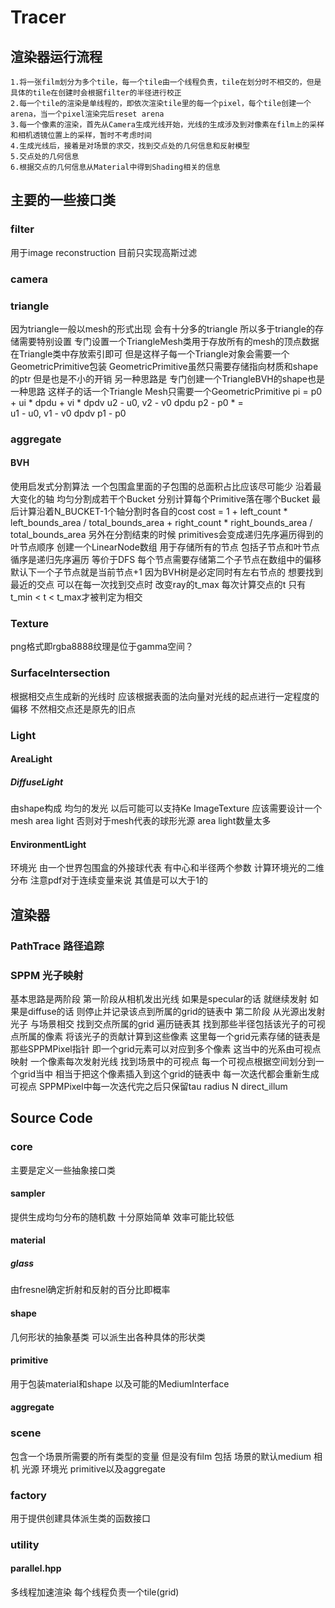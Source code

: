 # Tracer
## 渲染器运行流程
    1.将一张film划分为多个tile，每一个tile由一个线程负责，tile在划分时不相交的，但是具体的tile在创建时会根据filter的半径进行校正
    2.每一个tile的渲染是单线程的，即依次渲染tile里的每一个pixel，每个tile创建一个arena，当一个pixel渲染完后reset arena
    3.每一个像素的渲染，首先从Camera生成光线开始，光线的生成涉及到对像素在film上的采样和相机透镜位置上的采样，暂时不考虑时间
    4.生成光线后，接着是对场景的求交，找到交点处的几何信息和反射模型
    5.交点处的几何信息
    6.根据交点的几何信息从Material中得到Shading相关的信息

## 主要的一些接口类
### filter
用于image reconstruction 目前只实现高斯过滤
### camera

### triangle
因为triangle一般以mesh的形式出现 会有十分多的triangle 所以多于triangle的存储需要特别设置
专门设置一个TriangleMesh类用于存放所有的mesh的顶点数据 在Triangle类中存放索引即可
但是这样子每一个Triangle对象会需要一个GeometricPrimitive包装 GeometricPrimitive虽然只需要存储指向材质和shape的ptr 但是也是不小的开销
另一种思路是 专门创建一个TriangleBVH的shape也是一种思路 这样子的话一个Triangle Mesh只需要一个GeometricPrimitive
pi = p0 + ui * dpdu + vi * dpdv
 u2 - u0, v2 - v0   dpdu     p2 - p0
                  *       =  
 u1 - u0, v1 - v0   dpdv     p1 - p0

### aggregate
#### BVH
使用启发式分割算法 一个包围盒里面的子包围的总面积占比应该尽可能少
沿着最大变化的轴 均匀分割成若干个Bucket 分别计算每个Primitive落在哪个Bucket
最后计算沿着N_BUCKET-1个轴分割时各自的cost
cost = 1 + left_count * left_bounds_area / total_bounds_area + right_count * right_bounds_area / total_bounds_area
另外在分割结束的时候 primitives会变成递归先序遍历得到的叶节点顺序
创建一个LinearNode数组 用于存储所有的节点 包括子节点和叶节点 循序是递归先序遍历 等价于DFS
每个节点需要存储第二个子节点在数组中的偏移 默认下一个子节点就是当前节点+1
因为BVH树是必定同时有左右节点的
想要找到最近的交点 可以在每一次找到交点时 改变ray的t_max 每次计算交点的t 只有t_min < t < t_max才被判定为相交
### Texture
png格式即rgba8888纹理是位于gamma空间？
### SurfaceIntersection
根据相交点生成新的光线时 应该根据表面的法向量对光线的起点进行一定程度的偏移 不然相交点还是原先的旧点
### Light
#### AreaLight
##### DiffuseLight
由shape构成 均匀的发光 以后可能可以支持Ke ImageTexture
应该需要设计一个mesh area light 否则对于mesh代表的球形光源 area light数量太多
#### EnvironmentLight
环境光 由一个世界包围盒的外接球代表 有中心和半径两个参数
计算环境光的二维分布
注意pdf对于连续变量来说 其值是可以大于1的

## 渲染器
### PathTrace 路径追踪


### SPPM 光子映射
基本思路是两阶段 
第一阶段从相机发出光线 如果是specular的话 就继续发射 如果是diffuse的话 则停止并记录该点到所属的grid的链表中
第二阶段 从光源出发射光子 与场景相交 找到交点所属的grid 遍历链表其 找到那些半径包括该光子的可视点所属的像素 将该光子的贡献计算到这些像素
这里每一个grid元素存储的链表是那些SPPMPixel指针 即一个grid元素可以对应到多个像素 这当中的光系由可视点映射
一个像素每次发射光线 找到场景中的可视点 每一个可视点根据空间划分到一个grid当中 相当于把这个像素插入到这个grid的链表中
每一次迭代都会重新生成可视点 SPPMPixel中每一次迭代完之后只保留tau radius N direct_illum
## Source Code
### core
主要是定义一些抽象接口类
#### sampler
提供生成均匀分布的随机数 十分原始简单 效率可能比较低
#### material
##### glass
由fresnel确定折射和反射的百分比即概率
#### shape
几何形状的抽象基类 可以派生出各种具体的形状类
#### primitive
用于包装material和shape 以及可能的MediumInterface
#### aggregate

### scene
包含一个场景所需要的所有类型的变量 但是没有film
包括 场景的默认medium 相机 光源 环境光 primitive以及aggregate

### factory
用于提供创建具体派生类的函数接口

### utility

#### parallel.hpp
多线程加速渲染 每个线程负责一个tile(grid)

